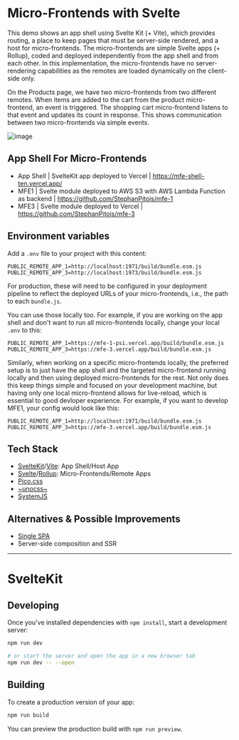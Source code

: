 # Micro-Frontends with Svelte

This demo shows an app shell using Svelte Kit (+ Vite), which provides routing, a place to keep pages that must be server-side rendered, and a host
for micro-frontends. The micro-frontends are simple Svelte apps (+ Rollup), coded and deployed independently from the app shell and from each other. 
In this implementation, the micro-frontends have no server-rendering capabilities as the remotes are loaded dynamically on the client-side only.

On the Products page, we have two micro-frontends from two different remotes. When items are added to the cart from the product micro-frontend,
an event is triggered. The shopping cart micro-frontend listens to that event and updates its count in response. 
This shows communication between two micro-frontends via simple events.

![image](https://user-images.githubusercontent.com/1167497/217554631-c60aa122-fe73-4bf9-8168-65222e7fbd8d.png)

## App Shell For Micro-Frontends

- App Shell | SvelteKit app deployed to Vercel | https://mfe-shell-ten.vercel.app/
- MFE1 | Svelte module deployed to AWS S3 with AWS Lambda Function as backend | https://github.com/StephanPitois/mfe-1
- MFE3 | Svelte module deployed to Vercel | https://github.com/StephanPitois/mfe-3

## Environment variables

Add a `.env` file to your project with this content:

```
PUBLIC_REMOTE_APP_1=http://localhost:1971/build/bundle.esm.js
PUBLIC_REMOTE_APP_3=http://localhost:1973/build/bundle.esm.js
```

For production, these will need to be configured in your deployment pipeline
to reflect the deployed URLs of your micro-frontends, i.e., the path to each
`bundle.js`. 

You can use those locally too. For example, if you are working on the app shell and don't want to run all
micro-frontends locally, change your local `.env` to this:

```
PUBLIC_REMOTE_APP_1=https://mfe-1-psi.vercel.app/build/bundle.esm.js
PUBLIC_REMOTE_APP_3=https://mfe-3.vercel.app/build/bundle.esm.js
```

Similarly, when working on a specific micro-frontends locally, the preferred setup is to just have the app shell and the targeted micro-frontend
running locally and then using deployed micro-frontends for the rest. Not only does this keep things simple and
focused on your development machine, but having only one local micro-frontend allows for live-reload, which is essential
to good devloper experience. For example, if you want to develop MFE1, your config would look like this:

```
PUBLIC_REMOTE_APP_1=http://localhost:1971/build/bundle.esm.js
PUBLIC_REMOTE_APP_3=https://mfe-3.vercel.app/build/bundle.esm.js
```

## Tech Stack

- [SvelteKit](https://kit.svelte.dev/)/[Vite](https://vitejs.dev/): App Shell/Host App
- [Svelte](https://svelte.dev/)/[Rollup](https://github.com/sveltejs/rollup-plugin-svelte): Micro-Frontends/Remote Apps 
- [Pico.css](https://picocss.com/)
- [~unocss~](https://github.com/unocss/unocss/tree/main/packages/runtime)
- [SystemJS](https://github.com/systemjs/systemjs)

## Alternatives & Possible Improvements

- [Single SPA](https://single-spa.js.org/docs/recommended-setup)
- Server-side composition and SSR

---

# SvelteKit

## Developing

Once you've installed dependencies with `npm install`, start a development server:

```bash
npm run dev

# or start the server and open the app in a new browser tab
npm run dev -- --open
```

## Building

To create a production version of your app:

```bash
npm run build
```

You can preview the production build with `npm run preview`.
